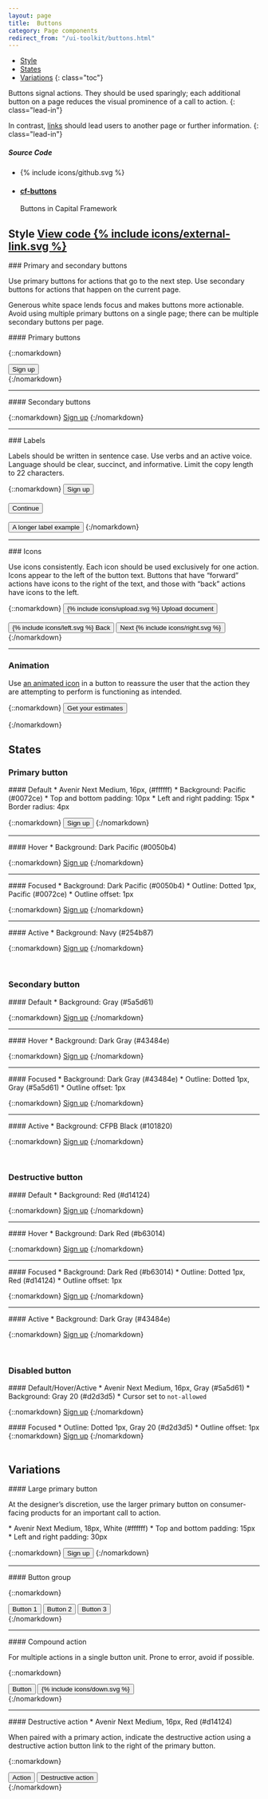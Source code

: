 ```yaml
---
layout: page
title:  Buttons
category: Page components
redirect_from: "/ui-toolkit/buttons.html"
---
```


- [Style](#style)
- [States](#states)
- [Variations](#variations)
{: class="toc"}

<div class="content-50 content-first">

Buttons signal actions. They should be used sparingly; each additional button on a page reduces the visual prominence of a call to action.
{: class="lead-in"}

In contrast, <a href="/design-manual/ui-toolkit/links.html">links</a> should lead users to another page or further information.
{: class="lead-in"}

</div>

<div class="content-50 content-last">
  <h5 class="repo-list-header">Source Code</h5>
  <ul class="repo-list">
    <li>
      {% include icons/github.svg %}
    </li>
    <li>
      <a href="https://github.com/cfpb/capital-framework/blob/master/src/cf-buttons">
        <h4>cf-buttons</h4>
      </a>
      <p>Buttons in Capital Framework</p>
    </li>
  </ul>
</div>

<h2 id="style">
  Style
  <span class="cf-code-link">
    <a href="https://github.com/cfpb/capital-framework/blob/master/src/cf-buttons">
      View code {% include icons/external-link.svg %}
    </a>
  </span>
</h2>

<div class="content-33 content-first">
### Primary and secondary buttons
<p>Use primary buttons for actions that go to the next step. Use secondary buttons for actions that happen on the current page.</p>

<p>Generous white space lends focus and makes buttons more actionable. Avoid using multiple primary buttons on a single page; there can be multiple secondary buttons per page.</p>
</div>

<div class="content-67 content-last">

<div class="content-67 content-first">
#### Primary buttons
</div>

<div class="content-33 content-last">

{::nomarkdown}
<div class="m-btn-group">
    <button class="a-btn">Sign up</button>
</div>
{:/nomarkdown}

</div>

---

<div class="content-67 content-first">
#### Secondary buttons
</div>

<div class="content-33 content-last">

{::nomarkdown}
<a href="#" class="a-btn a-btn__secondary">Sign up</a>
{:/nomarkdown}

</div>

</div>

---

<div class="content-33 content-first">
### Labels
<p>Labels should be written in sentence case. Use verbs and an active voice. Language should be clear, succinct, and informative.  Limit the copy length to 22 characters.</p>
</div>

<div class="content-67 content-last">

{::nomarkdown}
<button class="a-btn">Sign up</button><br><br>
<button class="a-btn">Continue</button><br><br>
<button class="a-btn">A longer label example</button>
{:/nomarkdown}

</div>

---

<div class="content-33 content-first">
### Icons
<p>Use icons consistently. Each icon should be used exclusively for one action. Icons appear to the left of the button text. Buttons that have “forward” actions have icons to the right of the text, and those with “back” actions have icons to the left.</p>
</div>

<div class="content-67 content-last">
{::nomarkdown}
<button class="a-btn">
    <span class="a-btn_icon
                 a-btn_icon__on-left">{% include icons/upload.svg %}</span>
    Upload document
</button>
<br><br>

<div class="m-btn-group">
    <button class="a-btn">
        <span class="a-btn_icon
                     a-btn_icon__on-left">{% include icons/left.svg %}</span>
        Back
    </button>
    <button class="a-btn">
        Next
        <span class="a-btn_icon
                     a-btn_icon__on-right">{% include icons/right.svg %}</span>
    </button>
</div>
{:/nomarkdown}

</div>

---

<div class="content-33 content-first">

### Animation

Use [an animated icon]({{site.github.url}}/brand-guidelines/minicons.html#animation)
in a button to reassure the user that the action they are attempting to perform
is functioning as intended.

</div>

<div class="content-67 content-last">
{::nomarkdown}

<button class="a-btn a-btn">
    Get your estimates
    <span class="a-btn_icon
                 a-btn_icon__on-right
                 cf-icon
                 cf-icon-update
                 cf-icon__after
                 cf-icon__spin"></span>
</button>

{:/nomarkdown}
</div>

## States

### Primary button

<div class="content-33 content-first">
#### Default
* Avenir Next Medium, 16px, (#ffffff)
* Background: Pacific (#0072ce)
* Top and bottom padding: 10px
* Left and right padding: 15px
* Border radius: 4px
</div>

<div class="content-67 content-last">

{::nomarkdown}
<button class="a-btn">Sign up</button>
{:/nomarkdown}

</div>

---

<div class="content-33 content-first">
#### Hover
* Background: Dark Pacific (#0050b4)
</div>

<div class="content-67 content-last">

{::nomarkdown}
<a href="#" class="a-btn hover" title="Sign up">Sign up</a>
{:/nomarkdown}

</div>

---

<div class="content-33 content-first">
#### Focused
* Background: Dark Pacific (#0050b4)
* Outline: Dotted 1px, Pacific (#0072ce)
* Outline offset: 1px
</div>

<div class="content-67 content-last">

{::nomarkdown}
<a href="#" class="a-btn focus" title="Test button">Sign up</a>
{:/nomarkdown}

</div>

---

<div class="content-33 content-first">
#### Active
* Background: Navy (#254b87)
</div>

<div class="content-67 content-last">

{::nomarkdown}
<a href="#" class="a-btn active" title="Test button">Sign up</a>
{:/nomarkdown}

</div>
<br>

### Secondary button

<div class="content-33 content-first">
#### Default
* Background: Gray (#5a5d61)
</div>

<div class="content-67 content-last">

{::nomarkdown}
<a href="#" class="a-btn a-btn__secondary">Sign up</a>
{:/nomarkdown}

</div>

---

<div class="content-33 content-first">
#### Hover
* Background: Dark Gray (#43484e)
</div>

<div class="content-67 content-last">

{::nomarkdown}
<a href="#" class="a-btn a-btn__secondary hover">Sign up</a>
{:/nomarkdown}

</div>

---

<div class="content-33 content-first">
#### Focused
* Background: Dark Gray (#43484e)
* Outline: Dotted 1px, Gray (#5a5d61)
* Outline offset: 1px
</div>

<div class="content-67 content-last">

{::nomarkdown}
<a href="#" class="a-btn a-btn__secondary focus">Sign up</a>
{:/nomarkdown}

</div>

---

<div class="content-33 content-first">
#### Active
* Background: CFPB Black (#101820)
</div>

<div class="content-67 content-last">

{::nomarkdown}
<a href="#" class="a-btn a-btn__secondary active">Sign up</a>
{:/nomarkdown}

</div>
<br>

### Destructive button

<div class="content-33 content-first">
#### Default
* Background: Red (#d14124)
</div>

<div class="content-67 content-last">

{::nomarkdown}
<a href="#" class="a-btn a-btn__warning">Sign up</a>
{:/nomarkdown}

</div>

---

<div class="content-33 content-first">
#### Hover
* Background: Dark Red (#b63014)
</div>

<div class="content-67 content-last">

{::nomarkdown}
<a href="#" class="a-btn a-btn__warning hover">Sign up</a>
{:/nomarkdown}

</div>

---

<div class="content-33 content-first">
#### Focused
* Background: Dark Red (#b63014)
* Outline: Dotted 1px, Red (#d14124)
* Outline offset: 1px
</div>

<div class="content-67 content-last">

{::nomarkdown}
<a href="#" class="a-btn a-btn__warning focus">Sign up</a>
{:/nomarkdown}

</div>

---

<div class="content-33 content-first">
#### Active
* Background: Dark Gray (#43484e)
</div>

<div class="content-67 content-last">

{::nomarkdown}
<a href="#" class="a-btn a-btn__warning active">Sign up</a>
{:/nomarkdown}

</div>

<br>

### Disabled button

<div class="content-33 content-first">
#### Default/Hover/Active
* Avenir Next Medium, 16px, Gray (#5a5d61)
* Background: Gray 20 (#d2d3d5)
* Cursor set to <code>not-allowed</code>
</div>

<div class="content-67 content-last">

{::nomarkdown}
<a href="#" class="a-btn a-btn__disabled">Sign up</a>
{:/nomarkdown}

</div>

<div class="content-33 content-first">
#### Focused
* Outline: Dotted 1px, Gray 20 (#d2d3d5)
* Outline offset: 1px
</div>

<div class="content-67 content-last">
  {::nomarkdown}
<a href="#" class="a-btn a-btn__disabled focus">Sign up</a>
{:/nomarkdown}
</div>

<br>

## Variations

<div class="content-33 content-first">
#### Large primary button
<p>At the designer’s discretion, use the larger primary button on consumer-facing products for an important call to action.</p>
* Avenir Next Medium, 18px, White (#ffffff)
* Top and bottom padding: 15px
* Left and right padding: 30px
</div>

<div class="content-67 content-last">

{::nomarkdown}
<button class="a-btn a-btn__super">Sign up</button>
{:/nomarkdown}

</div>

---

<div class="content-33 content-first">
#### Button group
</div>

<div class="content-67 content-last">

{::nomarkdown}
<div class="m-btn-group">
    <button class="a-btn">Button 1</button>
    <button class="a-btn">Button 2</button>
    <button class="a-btn">Button 3</button>
</div>
{:/nomarkdown}

</div>

---

<div class="content-33 content-first">
#### Compound action
<p>For multiple actions in a single button unit. Prone to error, avoid if possible.</p>
</div>

<div class="content-67 content-last">

{::nomarkdown}
<div class="m-btn-group m-btn-group__combined">
    <button class="a-btn">Button</button>
    <button class="a-btn">{% include icons/down.svg %}</button>
</div>
{:/nomarkdown}

</div>

---

<div class="content-33 content-first">
#### Destructive action
* Avenir Next Medium, 16px, Red (#d14124)
<p>When paired with a primary action, indicate the destructive action using a destructive action button link to the right of the primary button.</p>
</div>

<div class="content-67 content-last">

{::nomarkdown}
<div class="m-btn-group">
    <button class="a-btn">Action</button>
    <button class="a-btn a-btn__link a-btn__warning">Destructive action</button>
</div>
{:/nomarkdown}

</div>
